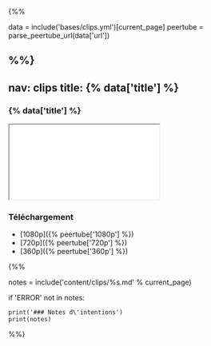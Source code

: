 {%%

data = include('bases/clips.yml')[current_page]
peertube = parse_peertube_url(data['url'])

%%}
----
nav: clips
title: {% data['title'] %}
----

### {% data['title'] %}

<div class="iframe">
    <iframe src="{% peertube['iframe'] %}?warningTitle=0&peertubeLink=0&title=0" allow="fullscreen"></iframe>
</div>


### Téléchargement

- [1080p]({% peertube['1080p'] %})
- [720p]({% peertube['720p'] %})
- [360p]({% peertube['360p'] %})

{%%

notes = include('content/clips/%s.md' % current_page)

if 'ERROR' not in notes:

    print('### Notes d\'intentions')
    print(notes)


%%}
